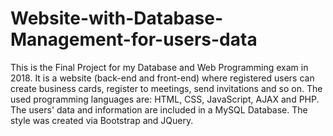 # Website-with-Database-Management-for-users-data
This is the Final Project for my Database and Web Programming exam in 2018. It is a website (back-end and front-end) where registered users can create business cards, register to meetings, send invitations and so on. The used programming languages are: HTML, CSS, JavaScript, AJAX and PHP. The users' data and information are included in a MySQL Database. The style was created via Bootstrap and JQuery.
